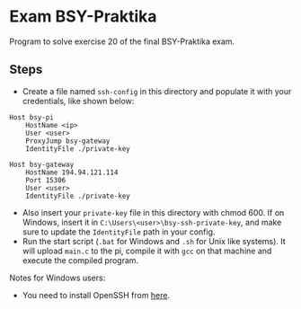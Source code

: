 # Exam BSY-Praktika
Program to solve exercise 20 of the final BSY-Praktika exam.

## Steps
- Create a file named `ssh-config` in this directory and populate it
with your credentials, like shown below:
```
Host bsy-pi
    HostName <ip>
    User <user>
    ProxyJump bsy-gateway
    IdentityFile ./private-key

Host bsy-gateway
    HostName 194.94.121.114
    Port 15306
    User <user>
    IdentityFile ./private-key
```
- Also insert your `private-key` file in this directory with chmod 600.
If on Windows, insert it in `C:\Users\<user>\bsy-ssh-private-key`,
and make sure to update the `IdentityFile` path in your config.
- Run the start script (`.bat` for Windows and `.sh` for Unix like systems).
It will upload `main.c` to the pi, compile it with `gcc` on that machine and execute the
compiled program.

Notes for Windows users:
- You need to install OpenSSH from [here](https://docs.microsoft.com/de-de/windows-server/administration/openssh/openssh_install_firstuse).